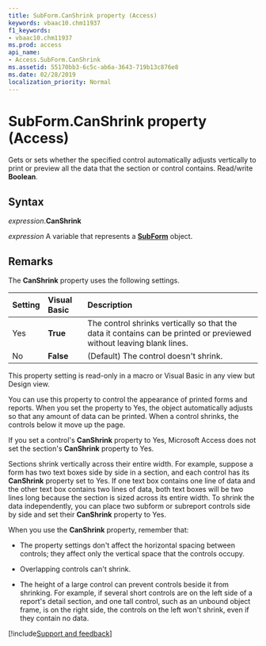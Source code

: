 ```yaml
---
title: SubForm.CanShrink property (Access)
keywords: vbaac10.chm11937
f1_keywords:
- vbaac10.chm11937
ms.prod: access
api_name:
- Access.SubForm.CanShrink
ms.assetid: 55170bb3-6c5c-ab6a-3643-719b13c876e8
ms.date: 02/28/2019
localization_priority: Normal
---
```



# SubForm.CanShrink property (Access)

Gets or sets whether the specified control automatically adjusts vertically to print or preview all the data that the section or control contains. Read/write **Boolean**.


## Syntax

_expression_.**CanShrink**

_expression_ A variable that represents a **[SubForm](Access.SubForm.md)** object.


## Remarks

The **CanShrink** property uses the following settings.

|Setting|Visual Basic|Description|
|:-----|:-----|:-----|
|Yes|**True**|The control shrinks vertically so that the data it contains can be printed or previewed without leaving blank lines.|
|No|**False**|(Default) The control doesn't shrink.|

This property setting is read-only in a macro or Visual Basic in any view but Design view.

You can use this property to control the appearance of printed forms and reports. When you set the property to Yes, the object automatically adjusts so that any amount of data can be printed. When a control shrinks, the controls below it move up the page.

If you set a control's **CanShrink** property to Yes, Microsoft Access does not set the section's **CanShrink** property to Yes.

Sections shrink vertically across their entire width. For example, suppose a form has two text boxes side by side in a section, and each control has its **CanShrink** property set to Yes. If one text box contains one line of data and the other text box contains two lines of data, both text boxes will be two lines long because the section is sized across its entire width. To shrink the data independently, you can place two subform or subreport controls side by side and set their **CanShrink** property to Yes.

When you use the **CanShrink** property, remember that:

- The property settings don't affect the horizontal spacing between controls; they affect only the vertical space that the controls occupy.
    
- Overlapping controls can't shrink.
    
- The height of a large control can prevent controls beside it from shrinking. For example, if several short controls are on the left side of a report's detail section, and one tall control, such as an unbound object frame, is on the right side, the controls on the left won't shrink, even if they contain no data.
    

[!include[Support and feedback](~/includes/feedback-boilerplate.md)]